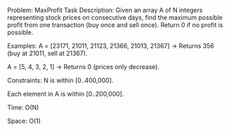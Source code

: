 Problem: MaxProfit
Task Description:
Given an array A of N integers representing stock prices on consecutive days, find the maximum possible profit from one transaction (buy once and sell once). Return 0 if no profit is possible.

Examples:
A = [23171, 21011, 21123, 21366, 21013, 21367] → Returns 356 (buy at 21011, sell at 21367).

A = [5, 4, 3, 2, 1] → Returns 0 (prices only decrease).

Constraints:
N is within [0..400,000].

Each element in A is within [0..200,000].

Time: O(N)

Space: O(1)